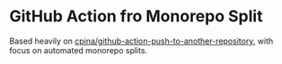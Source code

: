# GitHub Action fro Monorepo Split

Based heavily on [cpina/github-action-push-to-another-repository](https://github.com/cpina/github-action-push-to-another-repository), with focus on automated monorepo splits.

